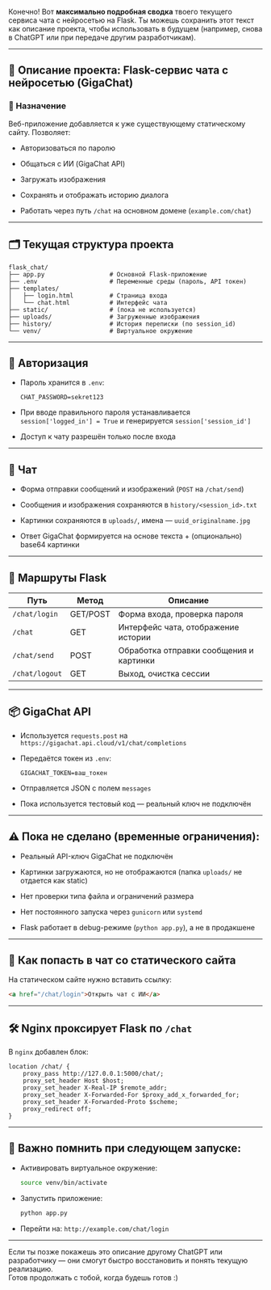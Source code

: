 Конечно! Вот **максимально подробная сводка** твоего текущего сервиса чата с нейросетью на Flask. Ты можешь сохранить этот текст как описание проекта, чтобы использовать в будущем (например, снова в ChatGPT или при передаче другим разработчикам).

---

## 🧾 **Описание проекта: Flask-сервис чата с нейросетью (GigaChat)**

### 🔹 Назначение

Веб-приложение добавляется к уже существующему статическому сайту. Позволяет:

- Авторизоваться по паролю
    
- Общаться с ИИ (GigaChat API)
    
- Загружать изображения
    
- Сохранять и отображать историю диалога
    
- Работать через путь `/chat` на основном домене (`example.com/chat`)
    

---

## 🗂️ **Текущая структура проекта**

```
flask_chat/
├── app.py                  # Основной Flask-приложение
├── .env                    # Переменные среды (пароль, API токен)
├── templates/
│   ├── login.html          # Страница входа
│   └── chat.html           # Интерфейс чата
├── static/                 # (пока не используется)
├── uploads/                # Загруженные изображения
├── history/                # История переписки (по session_id)
└── venv/                   # Виртуальное окружение
```

---

## 🔐 **Авторизация**

- Пароль хранится в `.env`:
    
    ```
    CHAT_PASSWORD=sekret123
    ```
    
- При вводе правильного пароля устанавливается `session['logged_in'] = True` и генерируется `session['session_id']`
    
- Доступ к чату разрешён только после входа
    

---

## 💬 **Чат**

- Форма отправки сообщений и изображений (`POST` на `/chat/send`)
    
- Сообщения и изображения сохраняются в `history/<session_id>.txt`
    
- Картинки сохраняются в `uploads/`, имена — `uuid_originalname.jpg`
    
- Ответ GigaChat формируется на основе текста + (опционально) base64 картинки
    

---

## 🔁 **Маршруты Flask**

|Путь|Метод|Описание|
|---|---|---|
|`/chat/login`|GET/POST|Форма входа, проверка пароля|
|`/chat`|GET|Интерфейс чата, отображение истории|
|`/chat/send`|POST|Обработка отправки сообщения и картинки|
|`/chat/logout`|GET|Выход, очистка сессии|

---

## 📦 **GigaChat API**

- Используется `requests.post` на `https://gigachat.api.cloud/v1/chat/completions`
    
- Передаётся токен из `.env`:
    
    ```
    GIGACHAT_TOKEN=ваш_токен
    ```
    
- Отправляется JSON с полем `messages`
    
- Пока используется тестовый код — реальный ключ не подключён
    

---

## ⚠️ **Пока не сделано (временные ограничения):**

- Реальный API-ключ GigaChat не подключён
    
- Картинки загружаются, но не отображаются (папка `uploads/` не отдается как static)
    
- Нет проверки типа файла и ограничений размера
    
- Нет постоянного запуска через `gunicorn` или `systemd`
    
- Flask работает в debug-режиме (`python app.py`), а не в продакшене
    

---

## 🧭 **Как попасть в чат со статического сайта**

На статическом сайте нужно вставить ссылку:

```html
<a href="/chat/login">Открыть чат с ИИ</a>
```

---

## 🛠️ **Nginx проксирует Flask по `/chat`**

В `nginx` добавлен блок:

```nginx
location /chat/ {
    proxy_pass http://127.0.0.1:5000/chat/;
    proxy_set_header Host $host;
    proxy_set_header X-Real-IP $remote_addr;
    proxy_set_header X-Forwarded-For $proxy_add_x_forwarded_for;
    proxy_set_header X-Forwarded-Proto $scheme;
    proxy_redirect off;
}
```

---

## 📌 **Важно помнить при следующем запуске:**

- Активировать виртуальное окружение:
    
    ```bash
    source venv/bin/activate
    ```
    
- Запустить приложение:
    
    ```bash
    python app.py
    ```
    
- Перейти на: `http://example.com/chat/login`
    

---

Если ты позже покажешь это описание другому ChatGPT или разработчику — они смогут быстро восстановить и понять текущую реализацию.  
Готов продолжать с тобой, когда будешь готов :)
